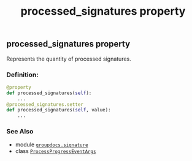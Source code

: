 ﻿---
title: processed_signatures property
second_title: GroupDocs.Signature for Python via .NET API References
description: 
type: docs
url: /python-net/groupdocs.signature/processprogresseventargs/processed_signatures/
is_root: false
weight: 40
---

## processed_signatures property


Represents the quantity of processed signatures.
### Definition:
```python
@property
def processed_signatures(self):
    ...
@processed_signatures.setter
def processed_signatures(self, value):
    ...
```

### See Also
* module [`groupdocs.signature`](../../)
* class [`ProcessProgressEventArgs`](/signature/python-net/groupdocs.signature/processprogresseventargs)
